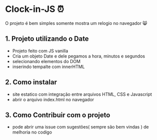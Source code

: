 # Clock-in-JS ⏰
O projeto é bem simples somente mostra um relogio no navegador 😸

## 1. Projeto utilizando o Date
  - Projeto feito com JS vanilla
  - Cria um objeto Date e dele pegamos a hora, minutos e segundos 
  - selecionando elementos do DOM
  - inserindo tempalte com innerHTML
## 2. Como instalar
  - site estatico com integração entre arquivos HTML, CSS e Javascript
  - abrir o arquivo index.html no navegador
## 3. Como Contribuir com o projeto
  - pode abrir uma issue com sugestões( sempre são bem vindas ) de melhoria no codigo 
